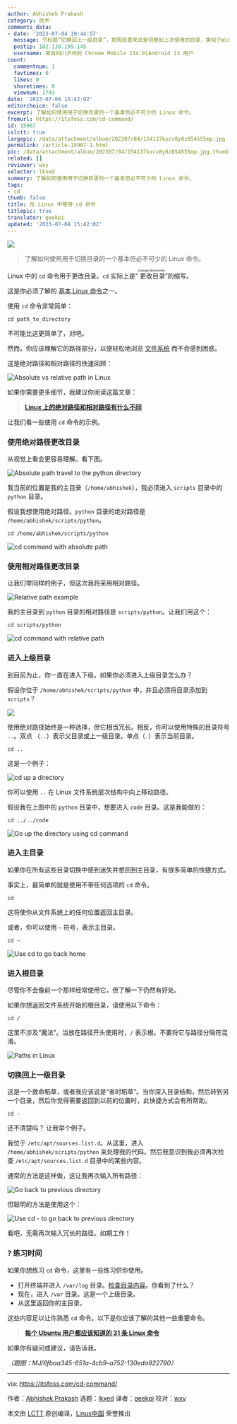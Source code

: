 ```yaml
---
author: Abhishek Prakash
category: 技术
comments_data:
- date: '2023-07-04 19:44:57'
  message: 节标题“切换回上一级目录”，按照段意来说是切换到上次使用的目录，类似于Windows文件管理器的“返回”。这么译有歧义吧
  postip: 182.130.199.145
  username: 来自四川泸州的 Chrome Mobile 114.0|Android 13 用户
count:
  commentnum: 1
  favtimes: 0
  likes: 0
  sharetimes: 0
  viewnum: 1743
date: '2023-07-04 15:42:02'
editorchoice: false
excerpt: 了解如何使用用于切换目录的一个基本但必不可少的 Linux 命令。
fromurl: https://itsfoss.com/cd-command/
id: 15967
islctt: true
largepic: /data/attachment/album/202307/04/154137kxcv8y8z854555mp.jpg
permalink: /article-15967-1.html
pic: /data/attachment/album/202307/04/154137kxcv8y8z854555mp.jpg.thumb.jpg
related: []
reviewer: wxy
selector: lkxed
summary: 了解如何使用用于切换目录的一个基本但必不可少的 Linux 命令。
tags:
- cd
thumb: false
title: 在 Linux 中使用 cd 命令
titlepic: true
translator: geekpi
updated: '2023-07-04 15:42:02'
---
```


![](/data/attachment/album/202307/04/154137kxcv8y8z854555mp.jpg)



> 
> 了解如何使用用于切换目录的一个基本但必不可少的 Linux 命令。
> 
> 
> 


Linux 中的 `cd` 命令用于更改目录。`cd` 实际上是“<ruby> 更改目录 <rt>  change directories </rt></ruby>”的缩写。


这是你必须了解的 [基本 Linux 命令](https://itsfoss.com/essential-ubuntu-commands/)之一。


使用 `cd` 命令非常简单：



```
cd path_to_directory

```

不可能比这更简单了，对吧。


然而，你应该理解它的路径部分，以便轻松地浏览 [文件系统](https://linuxhandbook.com:443/linux-directory-structure/) 而不会感到困惑。


这是绝对路径和相对路径的快速回顾：


![Absolute vs relative path in Linux](/data/attachment/album/202307/04/154203jcoaxmn57oncxxjq.png)


如果你需要更多细节，我建议你阅读这篇文章：



> 
> **[Linux 上的绝对路径和相对路径有什么不同](https://linuxhandbook.com/absolute-vs-relative-path/?ref=itsfoss.com)**
> 
> 
> 


让我们看一些使用 `cd` 命令的示例。


### 使用绝对路径更改目录


从视觉上看会更容易理解。看下图。


![Absolute path travel to the python directory](/data/attachment/album/202307/04/154203ar8l8xhmje1mt14h.png)


我当前的位置是我的主目录（`/home/abhishek`），我必须进入 `scripts` 目录中的 `python` 目录。


假设我想使用绝对路径。`python` 目录的绝对路径是 `/home/abhishek/scripts/python`。



```
cd /home/abhishek/scripts/python

```

![cd command with absolute path](/data/attachment/album/202307/04/154204jk5iccsqawiat27v.png)


### 使用相对路径更改目录


让我们举同样的例子，但这次我将采用相对路径。


![Relative path example](/data/attachment/album/202307/04/154205gzzv5fjy9jzjyyko.png)


我的主目录到 `python` 目录的相对路径是 `scripts/python`。让我们用这个：



```
cd scripts/python

```

![cd command with relative path](/data/attachment/album/202307/04/154205n9bf0cdfcgzsllgx.png)


### 进入上级目录


到目前为止，你一直在进入下级。如果你必须进入上级目录怎么办？


假设你位于 `/home/abhishek/scripts/python` 中，并且必须将目录添加到 `scripts`？


![](/data/attachment/album/202307/04/154206gvjv6qj2wwwxyzip.png)


使用绝对路径始终是一种选择，但它相当冗长。相反，你可以使用特殊的目录符号 `..`。双点 （`..`）表示父目录或上一级目录。单点（`.`）表示当前目录。



```
cd ..

```

这是一个例子：


![cd up a directory](/data/attachment/album/202307/04/154206qgk02gq3lnyhdlcu.png)


你可以使用 `..` 在 Linux 文件系统层次结构中向上移动路径。


假设我在上图中的 `python` 目录中，想要进入 `code` 目录。这是我能做的：



```
cd ../../code

```

![Go up the directory using cd command](/data/attachment/album/202307/04/154207xiti11gugmgn4g8g.png)


### 进入主目录


如果你在所有这些目录切换中感到迷失并想回到主目录，有很多简单的快捷方式。


事实上，最简单的就是使用不带任何选项的 `cd` 命令。



```
cd

```

这将使你从文件系统上的任何位置返回主目录。


或者，你可以使用 `~` 符号，表示主目录。



```
cd ~

```

![Use cd to go back home](/data/attachment/album/202307/04/154207cjzjnun2my992soj.png)


### 进入根目录


尽管你不会像前一个那样经常使用它，但了解一下仍然有好处。


如果你想返回文件系统开始的根目录，请使用以下命令：



```
cd /

```

这里不涉及“魔法”。当放在路径开头使用时，`/` 表示根。不要将它与路径分隔符混淆。


![Paths in Linux](/data/attachment/album/202307/04/154209baue55gzzttc5g9x.png)


### 切换回上一级目录


这是一个救命稻草，或者我应该说是“省时稻草”。当你深入目录结构，然后转到另一个目录，然后你觉得需要返回到以前的位置时，此快捷方式会有所帮助。



```
cd -

```

还不清楚吗？ 让我举个例子。


我位于 `/etc/apt/sources.list.d`。从这里，进入 `/home/abhishek/scripts/python` 来处理我的代码。然后我意识到我必须再次检查 `/etc/apt/sources.list.d` 目录中的某些内容。


通常的方法是这样做，这让我再次输入所有路径：


![Go back to previous directory](/data/attachment/album/202307/04/154209a2szpzzhc27tu3u3.png)


但聪明的方法是使用这个：


![Use cd - to go back to previous directory](/data/attachment/album/202307/04/154209oolowwulfirtrooo.png)


看吧，无需再次输入冗长的路径。如期工作！


### ?️ 练习时间


如果你想练习 `cd` 命令，这里有一些练习供你使用。


* 打开终端并进入 `/var/log` 目录。[检查目录内容](https://itsfoss.com/list-directory-content/)。你看到了什么？
* 现在，进入 `/var` 目录。这是一个上级目录。
* 从这里返回你的主目录。


这些内容足以让你熟悉 `cd` 命令。以下是你应该了解的其他一些重要命令。



> 
> **[每个 Ubuntu 用户都应该知道的 31 条 Linux 命令](https://itsfoss.com/essential-ubuntu-commands/)**
> 
> 
> 


如果你有疑问或建议，请告诉我。


*（题图：MJ/6fbaa345-651a-4cb9-a752-130eda922790）*




---


via: <https://itsfoss.com/cd-command/>


作者：[Abhishek Prakash](https://itsfoss.com/author/abhishek/) 选题：[lkxed](https://github.com/lkxed/) 译者：[geekpi](https://github.com/geekpi) 校对：[wxy](https://github.com/wxy)


本文由 [LCTT](https://github.com/LCTT/TranslateProject) 原创编译，[Linux中国](https://linux.cn/) 荣誉推出